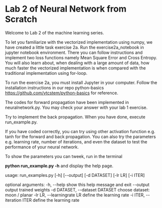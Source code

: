 # Lab 2 of Neural Network from Scratch

Welcome to Lab 2 of the machine learning series.

To let you familiarize with the vectorized implementation using numpy, we have created a little task exercise 2a. Run the exercise2a_notebook in jupyter notebook environment. There you can follow instructions and implement two loss functions namely Mean Square Error and Cross Entropy. You will also learn about, when dealing with a large amount of data, how much faster the vectorized implementation is when compared with the traditional implementation using for-loop.

To run the exercise 2a, you must install Jupyter in your computer. Follow the installation instructions in our repo python-basics https://github.com/vtcstem/python-basics for reference.

The codes for forward propagation have been implemented in neuralnetwork.py. You may check your answer with your lab 1 exercise.

Try to implement the back propagation. When you have done, execute run_example.py. 

If you have coded correctly, you can try using other activation function e.g. tanh for the forward and back propagation. You can also try the parameters e.g. learning rate, number of iterations, and even the dataset to test the performance of your neural network.

To show the parameters you can tweek, run in the terminal 

**python run_example.py -h** and display the help page.

usage: run_examples.py [-h] [--output] [-d DATASET] [-lr LR] [-i ITER]

optional arguments:
  -h, --help            show this help message and exit
  --output              output trained weights
  -d DATASET, --dataset DATASET
                        choose dataset: moon / planar
  -lr LR, --learningrate LR
                        define the learning rate
  -i ITER, --iteration ITER
                        define the learning rate
                        
